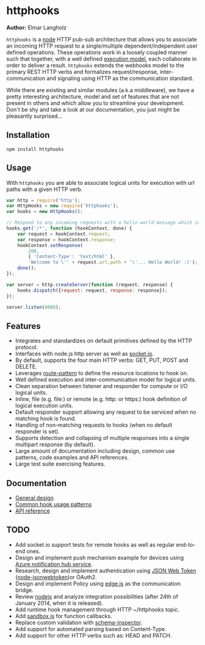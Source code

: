 # httphooks
**Author:** Elmar Langholz

`httphooks` is a [node](http://nodejs.org) HTTP pub-sub architecture that allows you to associate an incoming HTTP request to a single/multiple dependent/independent user defined operations. These operations work in a loosely coupled manner such that together, with a well defined [execution model](./doc/design.md), each collaborate in order to deliver a result. `httphooks` extends the webhooks model to the primary REST HTTP verbs and formalizes request/response, inter-communication and signaling using HTTP as the communication standard.

While there are existing and similar modules (a.k.a middleware), we have a pretty interesting architecture, model and set of features that are not present in others and which allow you to streamline your development. Don't be shy and take a look at our documentation, you just might be pleasantly surprised...

## Installation

```
npm install httphooks
```

## Usage

With `httphooks` you are able to associate logical units for execution with url paths with a given HTTP verb.

```js
var http = require('http');
var HttpHooks = new require('httphooks');
var hooks = new HttpHooks();

// Respond to any incoming requests with a hello world message which includes the url path
hooks.get('/*', function (hookContext, done) {
    var request = hookContext.request;
    var response = hookContext.response;
    hookContext.setResponse(
        200,
        { 'Content-Type': 'text/html' },
        'Welcome to \'' + request.url.path + '\'... Hello World! :)');
    done();
});

var server = http.createServer(function (request, response) {
    hooks.dispatch({request: request, response: response});
});

server.listen(8080);
```

## Features
* Integrates and standardizes on default primitives defined by the HTTP protocol.
* Interfaces with node.js http server as well as [socket.io](http://socket.io).
* By default, supports the four main HTTP verbs: GET, PUT, POST and DELETE.
* Leverages [route-pattern](https://github.com/bjoerge/route-pattern) to define the resource locations to hook on.
* Well defined execution and inter-communication model for logical units.
* Clean separation between listener and responder for compute or I/O logical units.
* Inline, file (e.g. file:) or remote (e.g. http: or https:) hook definition of logical execution units.
* Default responder support allowing any request to be serviced when no matching hook is found.
* Handling of non-matching requests to hooks (when no default responder is set).
* Supports detection and collapsing of multiple responses into a single multipart response (by default).
* Large amount of documentation including design, common use patterns, code examples and API references.
* Large test suite exercising features.

## Documentation
* [General design](./doc/design.md)
* [Common hook usage patterns](./doc/patterns.md)
* [API reference](./doc/api.md)

## TODO
* Add socket.io support tests for remote hooks as well as regular end-to-end ones.
* Design and implement push mechanism example for devices using [Azure notification hub service](http://www.windowsazure.com/en-us/documentation/articles/notification-hubs-nodejs-how-to-use-notification-hubs/).
* Research, design and implement authentication using [JSON Web Token](http://tools.ietf.org/html/draft-ietf-oauth-json-web-token-14) ([node-jsonwebtoken](https://github.com/auth0/node-jsonwebtoken))or OAuth2.
* Design and implement Policy using [edge.js](https://github.com/tjanczuk/edge) as the communication bridge.
* Review [nodejx](http://nodejx.com/) and analyze integration possibilities (after 24th of January 2014, when it is released).
* Add runtime hook management through HTTP ~/httphooks topic.
* Add [sandbox.js](http://gf3.github.io/sandbox/) for function callbacks.
* Replace custom validation with [schema-inspector](http://atinux.github.io/schema-inspector/).
* Add support for automated parsing based on Content-Type.
* Add support for other HTTP verbs such as: HEAD and PATCH.
